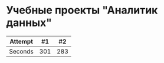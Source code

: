 # Учебные проекты "Аналитик данных"

| Attempt | #1    | #2    |
| :---:   | :---: | :---: |
| Seconds | 301   | 283   |
